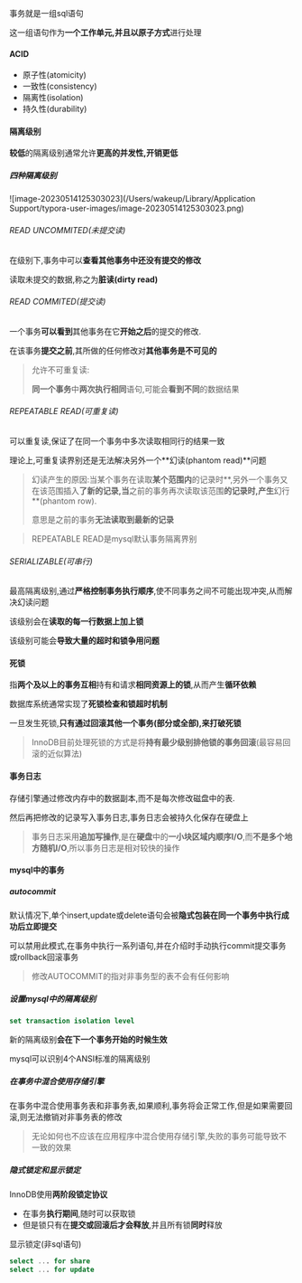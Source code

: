 事务就是一组sql语句

这一组语句作为**一个工作单元,**并且以**原子方式**进行处理

#### ACID

* 原子性(atomicity)
* 一致性(consistency)
* 隔离性(isolation)
* 持久性(durability)

#### 隔离级别

**较低**的隔离级别通常允许**更高的并发性,开销更低**

##### 四种隔离级别

![image-20230514125303023](/Users/wakeup/Library/Application Support/typora-user-images/image-20230514125303023.png)

###### READ UNCOMMITED(未提交读)

在级别下,事务中可以**查看其他事务中还没有提交的修改**

读取未提交的数据,称之为**脏读(dirty read)**

###### READ COMMITED(提交读)

一个事务**可以看到**其他事务在它**开始之后**的提交的修改.

在该事务**提交之前**,其所做的任何修改对**其他事务是不可见的**

> 允许不可重复读:
>
> **同一个事务**中**两次执行相同**语句,可能会**看到不同**的数据结果

###### REPEATABLE READ(可重复读)

可以重复读,保证了在同一个事务中多次读取相同行的结果一致

理论上,可重复读界别还是无法解决另外一个**幻读(phantom read)**问题

> 幻读产生的原因:当某个事务在读取**某个范围内**的记录时**,另外一个事务又在该范围插入**了新的记录,当**之前的事务再次读取该范围**的记录时,产生**幻行**(phantom row).
>
> 意思是之前的事务**无法读取到最新的记录**

>  REPEATABLE READ是mysql默认事务隔离界别

###### SERIALIZABLE(可串行)

最高隔离级别,通过**严格控制事务执行顺序**,使不同事务之间不可能出现冲突,从而解决幻读问题

该级别会在**读取的每一行数据上加上锁**

该级别可能会**导致大量的超时和锁争用问题**

#### 死锁

指**两个及以上的事务互相**持有和请求**相同资源上的锁**,从而产生**循环依赖**

数据库系统通常实现了**死锁检查和锁超时机制**

一旦发生死锁,**只有通过回滚其他一个事务(部分或全部),来打破死锁**

> InnoDB目前处理死锁的方式是将**持有最少级别排他锁的事务回滚**(最容易回滚的近似算法)

#### 事务日志

存储引擎通过修改内存中的数据副本,而不是每次修改磁盘中的表.

然后再把修改的记录写入事务日志,事务日志会被持久化保存在硬盘上

> 事务日志采用**追加写操作**,是在**硬盘**中的**一小块区域内顺序I/O**,而**不是多个地方随机I/O**,所以事务日志是相对较快的操作

#### mysql中的事务

##### autocommit

默认情况下,单个insert,update或delete语句会被**隐式包装在同一个事务中执行成功后立即提交**

可以禁用此模式,在事务中执行一系列语句,并在介绍时手动执行commit提交事务或rollback回滚事务

> 修改AUTOCOMMIT的指对非事务型的表不会有任何影响

##### 设置mysql中的隔离级别

```sql
set transaction isolation level
```

新的隔离级别**会在下一个事务开始的时候生效**

mysql可以识别4个ANSI标准的隔离级别

##### 在事务中混合使用存储引擎

在事务中混合使用事务表和非事务表,如果顺利,事务将会正常工作,但是如果需要回滚,则无法撤销对非事务表的修改

> 无论如何也不应该在应用程序中混合使用存储引擎,失败的事务可能导致不一致的效果

##### 隐式锁定和显示锁定

InnoDB使用**两阶段锁定协议**

* 在事务**执行期间**,随时可以获取锁
* 但是锁只有在**提交或回滚后才会释放**,并且所有锁**同时**释放

显示锁定(非sql语句)

```sql
select ... for share
select ... for update
```

